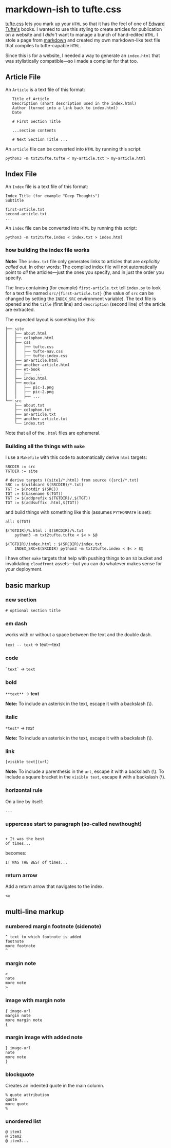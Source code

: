 # markdown-ish to tufte.css

[tufte.css](https://edwardtufte.github.io/tufte-css/) lets you mark up your `HTML` so that it has
the feel of one of [Edward Tufte's](https://en.wikipedia.org/wiki/Edward_Tufte)
books. I wanted to use this styling to create articles for publication
on a website and I *didn't* want to manage a bunch of hand-edited `HTML`.
I stole a page from [markdown](https://www.markdownguide.org/) and created
my own markdown-like text file that compiles to tufte-capable `HTML`.

Since this is for a website, I needed a way to generate an `index.html`
that was stylistically compatible&mdash;so i made a compiler for that too.

## Article File

An `Article` is a text file of this format:

```
   Title of Article
   Description (short description used in the index.html)
   Author (turned into a link back to index.html)
   Date

   # First Section Title

   ...section contents

   # Next Section Title ...
```

An `article` file can be converted into `HTML` by running this script:

`python3 -m txt2tufte.tufte < my-article.txt > my-article.html`

## Index File

An `Index` file is a text file of this format:

```
Index Title (for example "Deep Thoughts")
Subtitle

first-article.txt
second-article.txt
...
```

An `index` file can be converted into `HTML` by running this script:

`python3 -m txt2tufte.index < index.txt > index.html`

### how building the index file works

**Note:** The `index.txt` file only generates links to articles that
are *explicitly called out*. In other words: The compiled index
file will not automatically point to *all* the articles&mdash;just the
ones you specify, and in just the order you specify.

The lines containing (for example) `first-article.txt`
tell `index.py` to look for a text file
named `src/{first-article.txt}` (the value of `src` can be changed by
setting the `INDEX_SRC` environment variable).
The text file is opened and the `title` (first line) and
`description` (second line)
of the article
are extracted.

The expected layout is something like this:

```
├── site
│   ├── about.html
│   ├── colophon.html
│   ├── css
│   │   ├── tufte.css
│   │   ├── tufte-nav.css
│   │   ├── tufte-index.css
│   ├── an-article.html
│   ├── another-article.html
│   ├── et-book
│   │   ├──  ...
│   ├── index.html
│   ├── media
│   │   ├── pic-1.png
│   │   ├── pic-2.png
│   │   ├── ...
└── src
    ├── about.txt
    ├── colophon.txt
    ├── an-article.txt
    ├── another-article.txt
    └── index.txt
```

Note that all of the `.html` files are ephemeral.

### Building all the things with `make`

I use a `Makefile` with this code to automatically derive `html` targets:

```
SRCDIR := src
TGTDIR := site

# derive targets ({site}/*.html) from source ({src}/*.txt)
SRC := $(wildcard $(SRCDIR)/*.txt)
TGT := $(notdir $(SRC))
TGT := $(basename $(TGT))
TGT := $(addprefix $(TGTDIR)/,$(TGT))
TGT := $(addsuffix .html,$(TGT))
```

and build things with something like this (assumes `PYTHONPATH` is set):

```
all: $(TGT)

$(TGTDIR)/%.html : $(SRCDIR)/%.txt
	python3 -m txt2tufte.tufte < $< > $@

$(TGTDIR)/index.html : $(SRCDIR)/index.txt
	INDEX_SRC=$(SRCDIR) python3 -m txt2tufte.index < $< > $@
```

I have other `make` targets that help with pushing things
to an `S3` bucket and invalidating `cloudfront` assets&mdash;but
you can do whatever makes sense for your deployment.

## basic markup

### new section

`# optional section title`

### em dash
works with or without a space between the text and the double dash.

`text -- text` &rarr; text&mdash;text

### code

`` `text` `` &rarr; `text`

### bold
`**text**` &rarr; **text**

**Note:** To include an asterisk in the text, escape it with a backslash (\\).

### italic
`*test*` &rarr; *text*

**Note:** To include an asterisk in the text, escape it with a backslash (\\).

### link
`[visible text](url)`

**Note:** To include a parenthesis in the `url`, escape it with a backslash (\\).
To include a square bracket in the `visible text`, escape it with a backslash (\\).

### horizontal rule
On a line by itself:

`---`

### uppercase start to paragraph (so-called newthought)
```

+ It was the best
of times...
```

becomes:

`IT WAS THE BEST of times...`

### return arrow
Add a return arrow that navigates to the index.

`<=`

## multi-line markup

### numbered margin footnote (sidenote)

```
^ text to which footnote is added
footnote
more footnote
^
```

### margin note
```
>
note
more note
>
```

### image with margin note
```
{ image-url
margin note
more margin note
{
```

### margin image with added note
```
} image-url
note
more note
}
```

### blockquote
Creates an indented quote in the main column.

```
% quote attribution
quote
more quote
%
```

### unordered list

```
@ item1
@ item2
@ item3...
```